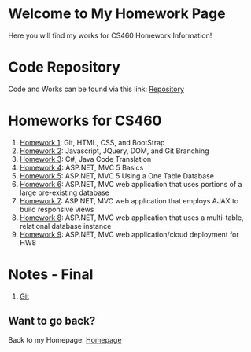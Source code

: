 # Welcome to My Homework Page

Here you will find my works for CS460 Homework Information!

# Code Repository
Code and Works can be found via this link: [Repository](https://github.com/avickers17/avickers17.github.io)

# Homeworks for CS460
1. [Homework 1](https://avickers17.github.io/cs460/HW1/): Git, HTML, CSS, and BootStrap
2. [Homework 2](https://avickers17.github.io/cs460/HW2/): Javascript, JQuery, DOM, and Git Branching
3. [Homework 3](https://avickers17.github.io/cs460/HW3/): C#, Java Code Translation
4. [Homework 4](https://avickers17.github.io/cs460/HW4/): ASP.NET, MVC 5 Basics
5. [Homework 5](https://avickers17.github.io/cs460/HW5/): ASP.NET, MVC 5 Using a One Table Database
6. [Homework 6](https://avickers17.github.io/cs460/HW6/): ASP.NET, MVC web application that uses portions of a large pre-existing database
7. [Homework 7](https://avickers17.github.io/cs460/HW7/): ASP.NET, MVC web application that employs AJAX to build responsive views
8. [Homework 8](https://avickers17.github.io/cs460/HW8/): ASP.NET, MVC web application that uses a multi-table, relational database instance
9. [Homework 9](https://avickers17.github.io/cs460/HW9/): ASP.NET, MVC web application/cloud deployment for HW8

# Notes - Final
1. [Git]()

## Want to go back?
Back to my Homepage: [Homepage](https://avickers17.github.io)
